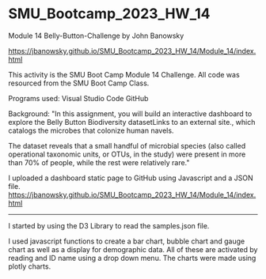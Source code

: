# SMU_Bootcamp_2023_HW_14
Module 14 Belly-Button-Challenge
by John Banowsky

https://jbanowsky.github.io/SMU_Bootcamp_2023_HW_14/Module_14/index.html

This activity is the SMU Boot Camp Module 14 Challenge.
All code was resourced from the SMU Boot Camp Class.

Programs used:
Visual Studio Code
GitHub

Background:
"In this assignment, you will build an interactive dashboard to explore the Belly Button Biodiversity datasetLinks to an external site., which catalogs the microbes that colonize human navels.

The dataset reveals that a small handful of microbial species (also called operational taxonomic units, or OTUs, in the study) were present in more than 70% of people, while the rest were relatively rare."

I uploaded a dashboard static page to GitHub using Javascript and a JSON file. 
https://jbanowsky.github.io/SMU_Bootcamp_2023_HW_14/Module_14/index.html

******
I started by using the D3 Library to read the samples.json file. 

I used javascript functions to create a bar chart, bubble chart and gauge chart as well as a display for demographic data. All of these are activated by reading and ID name using a drop down menu. 
The charts were made using plotly charts.
